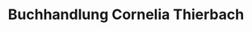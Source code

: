 ---
title: "Buchhandlung Cornelia Thierbach"
url: /dresden/buchhandlung-cornelia-thierbach-friedrich-list-platz/
shop: Bücher
---